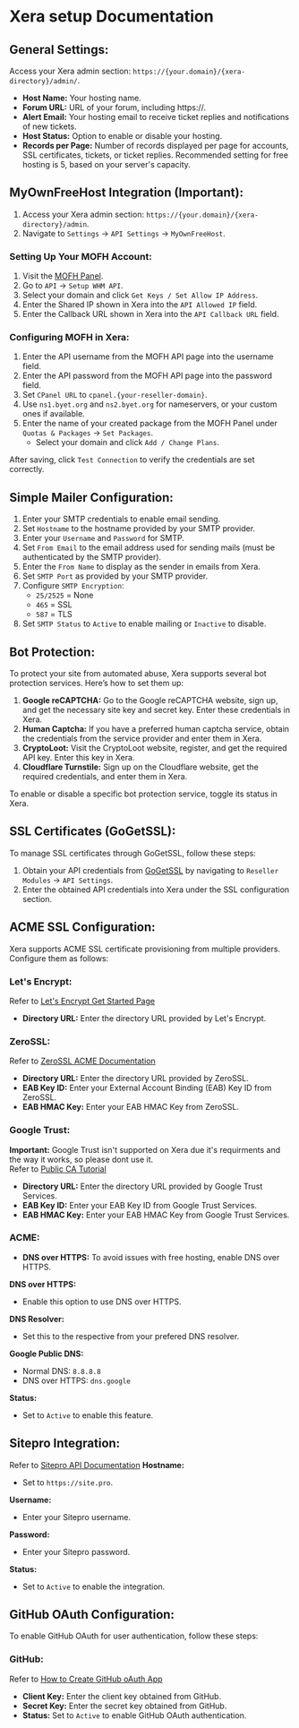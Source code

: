 # Xera setup Documentation
## General Settings:
Access your Xera admin section: `https://{your.domain}/{xera-directory}/admin/`.
- **Host Name:** Your hosting name.
- **Forum URL:** URL of your forum, including https://.
- **Alert Email:** Your hosting email to receive ticket replies and notifications of new tickets.
- **Host Status:** Option to enable or disable your hosting.
- **Records per Page:** Number of records displayed per page for accounts, SSL certificates, tickets, or ticket replies. Recommended setting for free hosting is 5, based on your server's capacity.

## MyOwnFreeHost Integration (Important):
1. Access your Xera admin section: `https://{your.domain}/{xera-directory}/admin`.
2. Navigate to `Settings` -> `API Settings` -> `MyOwnFreeHost`.

### Setting Up Your MOFH Account:
1. Visit the [MOFH Panel](https://panel.myownfreehost.net/panel/index.php).
2. Go to `API` -> `Setup WHM API`.
3. Select your domain and click `Get Keys / Set Allow IP Address`.
4. Enter the Shared IP shown in Xera into the `API Allowed IP` field.
5. Enter the Callback URL shown in Xera into the `API Callback URL` field.

### Configuring MOFH in Xera:
1. Enter the API username from the MOFH API page into the username field.
2. Enter the API password from the MOFH API page into the password field.
3. Set `CPanel URL` to `cpanel.{your-reseller-domain}`.
4. Use `ns1.byet.org` and `ns2.byet.org` for nameservers, or your custom ones if available.
5. Enter the name of your created package from the MOFH Panel under `Quotas & Packages` -> `Set Packages`.
   - Select your domain and click `Add / Change Plans`.

After saving, click `Test Connection` to verify the credentials are set correctly.

## Simple Mailer Configuration:
1. Enter your SMTP credentials to enable email sending.
2. Set `Hostname` to the hostname provided by your SMTP provider.
3. Enter your `Username` and `Password` for SMTP.
4. Set `From Email` to the email address used for sending mails (must be authenticated by the SMTP provider).
5. Enter the `From Name` to display as the sender in emails from Xera.
6. Set `SMTP Port` as provided by your SMTP provider.
7. Configure `SMTP Encryption`:
   - `25/2525` = None
   - `465` = SSL
   - `587` = TLS
8. Set `SMTP Status` to `Active` to enable mailing or `Inactive` to disable.

## Bot Protection:
To protect your site from automated abuse, Xera supports several bot protection services. Here’s how to set them up:

1. **Google reCAPTCHA:** Go to the Google reCAPTCHA website, sign up, and get the necessary site key and secret key. Enter these credentials in Xera.
2. **Human Captcha:** If you have a preferred human captcha service, obtain the credentials from the service provider and enter them in Xera.
3. **CryptoLoot:** Visit the CryptoLoot website, register, and get the required API key. Enter this key in Xera.
4. **Cloudflare Turnstile:** Sign up on the Cloudflare website, get the required credentials, and enter them in Xera.

To enable or disable a specific bot protection service, toggle its status in Xera.

## SSL Certificates (GoGetSSL):
To manage SSL certificates through GoGetSSL, follow these steps:
1. Obtain your API credentials from [GoGetSSL](https://my.gogetssl.com) by navigating to `Reseller Modules` -> `API Settings`.
2. Enter the obtained API credentials into Xera under the SSL configuration section.

## ACME SSL Configuration:
Xera supports ACME SSL certificate provisioning from multiple providers. Configure them as follows:

### Let's Encrypt:
Refer to [Let's Encrypt Get Started Page](https://letsencrypt.org/getting-started/)
- **Directory URL:** Enter the directory URL provided by Let's Encrypt.

### ZeroSSL:
Refer to [ZeroSSL ACME Documentation](https://zerossl.com/documentation/acme/)
- **Directory URL:** Enter the directory URL provided by ZeroSSL.
- **EAB Key ID:** Enter your External Account Binding (EAB) Key ID from ZeroSSL.
- **EAB HMAC Key:** Enter your EAB HMAC Key from ZeroSSL.

### Google Trust:
**Important:** Google Trust isn't supported on Xera due it's requirments and the way it works, so please dont use it. \
Refer to [Public CA Tutorial](https://cloud.google.com/certificate-manager/docs/public-ca-tutorial)
- **Directory URL:** Enter the directory URL provided by Google Trust Services.
- **EAB Key ID:** Enter your EAB Key ID from Google Trust Services.
- **EAB HMAC Key:** Enter your EAB HMAC Key from Google Trust Services.

### ACME:
- **DNS over HTTPS:** To avoid issues with free hosting, enable DNS over HTTPS.

**DNS over HTTPS:**
- Enable this option to use DNS over HTTPS.

**DNS Resolver:**
- Set this to the respective from your prefered DNS resolver.

**Google Public DNS:**
- Normal DNS: `8.8.8.8`
- DNS over HTTPS: `dns.google`

**Status:**
- Set to `Active` to enable this feature.

## Sitepro Integration:
Refer to [Sitepro API Documentation](https://site.pro/API-documentation/create-session-sso/1141640/)
**Hostname:**
- Set to `https://site.pro`.

**Username:**
- Enter your Sitepro username.

**Password:**
- Enter your Sitepro password.

**Status:**
- Set to `Active` to enable the integration.

## GitHub OAuth Configuration:
To enable GitHub OAuth for user authentication, follow these steps:

### GitHub:
Refer to [How to Create GitHub oAuth App](https://docs.github.com/en/apps/oauth-apps/building-oauth-apps/creating-an-oauth-app)
- **Client Key:** Enter the client key obtained from GitHub.
- **Secret Key:** Enter the secret key obtained from GitHub.
- **Status:** Set to `Active` to enable GitHub OAuth authentication.
